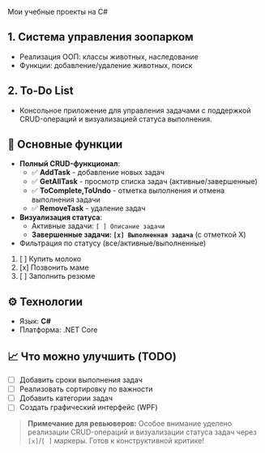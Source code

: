 Мои учебные проекты на C#

## 1. Система управления зоопарком
- Реализация ООП: классы животных, наследование
- Функции: добавление/удаление животных, поиск

## 2. To-Do List
- Консольное приложение для управления задачами с поддержкой CRUD-операций и визуализацией статуса выполнения.

## 🚀 Основные функции
- **Полный CRUD-функционал**:
  - ✅ **AddTask** - добавление новых задач
  - ✅ **GetAllTask** - просмотр списка задач (активные/завершенные)
  - ✅ **ToComplete,ToUndo** - отметка выполнения и отмена выполнения задачи
  - ✅ **RemoveTask** - удаление задач
- **Визуализация статуса**:
  - Активные задачи: `[ ] Описание задачи`
  - **Завершенные задачи: `[x] Выполненная задача`** (с отметкой X)
- Фильтрация по статусу (все/активные/выполненные)

1. [ ] Купить молоко
2. [x] Позвонить маме
3. [ ] Заполнить резюме

## ⚙️ Технологии
- Язык: **C#**
- Платформа: .NET Core

## 📈 Что можно улучшить (TODO)
- [ ] Добавить сроки выполнения задач
- [ ] Реализовать сортировку по важности
- [ ] Добавить категории задач
- [ ] Создать графический интерфейс (WPF)

> **Примечание для ревьюверов:** Особое внимание уделено реализации CRUD-операций и визуализации статуса задач через `[x]`/`[ ]` маркеры. Готов к конструктивной критике!
